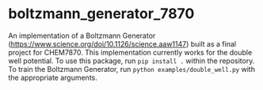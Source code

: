 # boltzmann_generator_7870
An implementation of a Boltzmann Generator (https://www.science.org/doi/10.1126/science.aaw1147) built as a final project
for CHEM7870. This implementation currently works for the double well potential.
To use this package, run `pip install .` within the repository. To train the Boltzmann Generator,
run `python examples/double_well.py` with the appropriate arguments.